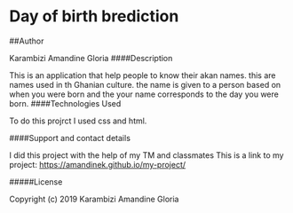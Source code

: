 # Day of birth brediction 
##Author

Karambizi Amandine Gloria
####Description

This is an application that help people to know their akan names. this are names used in th Ghanian culture. the name is given to a person based on when you were born and the your name corresponds to the day you were born.
####Technologies Used

To do this projrct I used css and html.

####Support and contact details

I did this project with the help of my TM and classmates This is a link to my project: https://amandinek.github.io/my-project/

#####License

Copyright (c) 2019 Karambizi Amandine Gloria
